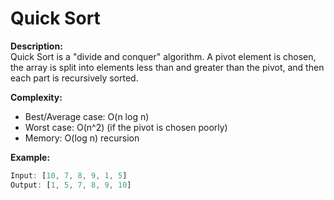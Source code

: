 # Quick Sort

**Description:**  
Quick Sort is a "divide and conquer" algorithm. A pivot element is chosen, the array is split into elements less than and greater than the pivot, and then each part is recursively sorted.

**Complexity:**
- Best/Average case: O(n log n)
- Worst case: O(n^2) (if the pivot is chosen poorly)
- Memory: O(log n) recursion

**Example:**
```javascript
Input: [10, 7, 8, 9, 1, 5]
Output: [1, 5, 7, 8, 9, 10]
```
